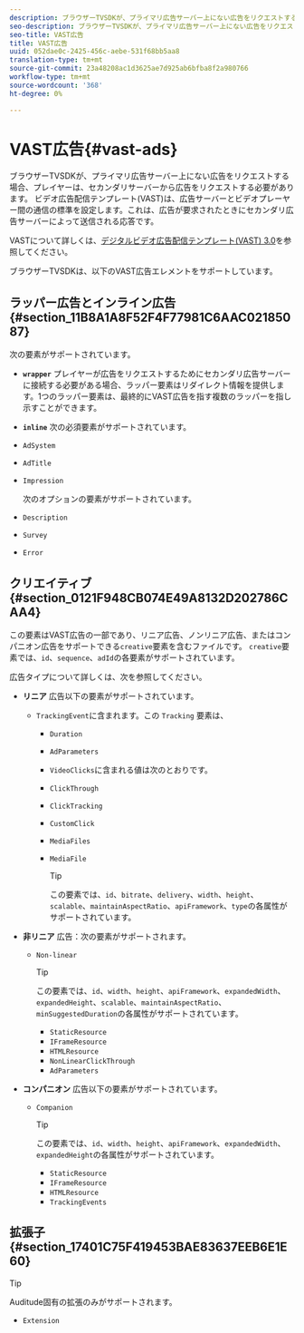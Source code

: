 ```yaml
---
description: ブラウザーTVSDKが、プライマリ広告サーバー上にない広告をリクエストする場合、プレイヤーは、セカンダリサーバーから広告をリクエストする必要があります。 ビデオ広告配信テンプレート(VAST)は、広告サーバーとビデオプレーヤー間の通信の標準を設定します。これは、広告が要求されたときにセカンダリ広告サーバーによって送信される応答です。
seo-description: ブラウザーTVSDKが、プライマリ広告サーバー上にない広告をリクエストする場合、プレイヤーは、セカンダリサーバーから広告をリクエストする必要があります。 ビデオ広告配信テンプレート(VAST)は、広告サーバーとビデオプレーヤー間の通信の標準を設定します。これは、広告が要求されたときにセカンダリ広告サーバーによって送信される応答です。
seo-title: VAST広告
title: VAST広告
uuid: 052dae0c-2425-456c-aebe-531f68bb5aa8
translation-type: tm+mt
source-git-commit: 23a48208ac1d3625ae7d925ab6bfba8f2a980766
workflow-type: tm+mt
source-wordcount: '368'
ht-degree: 0%

---
```



# VAST広告{#vast-ads}

ブラウザーTVSDKが、プライマリ広告サーバー上にない広告をリクエストする場合、プレイヤーは、セカンダリサーバーから広告をリクエストする必要があります。 ビデオ広告配信テンプレート(VAST)は、広告サーバーとビデオプレーヤー間の通信の標準を設定します。これは、広告が要求されたときにセカンダリ広告サーバーによって送信される応答です。

VASTについて詳しくは、[デジタルビデオ広告配信テンプレート(VAST) 3.0](https://www.iab.com/wp-content/uploads/2015/06/VASTv3_0.pdf)を参照してください。

ブラウザーTVSDKは、以下のVAST広告エレメントをサポートしています。

## ラッパー広告とインライン広告{#section_11B8A1A8F52F4F77981C6AAC02185087}

次の要素がサポートされています。

* **`wrapper`** プレイヤーが広告をリクエストするためにセカンダリ広告サーバーに接続する必要がある場合、ラッパー要素はリダイレクト情報を提供します。1つのラッパー要素は、最終的にVAST広告を指す複数のラッパーを指し示すことができます。

* **`inline`** 次の必須要素がサポートされています。

* `AdSystem`
* `AdTitle`
* `Impression`

   次のオプションの要素がサポートされています。

* `Description`
* `Survey`
* `Error`

## クリエイティブ{#section_0121F948CB074E49A8132D202786CAA4}

この要素はVAST広告の一部であり、リニア広告、ノンリニア広告、またはコンパニオン広告をサポートできる`creative`要素を含むファイルです。 `creative`要素では、`id`、`sequence`、`adId`の各要素がサポートされています。

広告タイプについて詳しくは、次を参照してください。

* **リニア** 広告以下の要素がサポートされています。

   * `TrackingEvent`に含まれます。この `Tracking` 要素は、
      * `Duration`
      * `AdParameters`
      * `VideoClicks`に含まれる値は次のとおりです。

      * `ClickThrough`
      * `ClickTracking`
      * `CustomClick`

      * `MediaFiles`

      * `MediaFile`

         >[!TIP]
         >
         >この要素では、`id`、`bitrate`、`delivery`、`width`、`height`、`scalable`、`maintainAspectRatio`、`apiFramework`、`type`の各属性がサポートされています。

* **非リニア** 広告：次の要素がサポートされます。

   * `Non-linear`

      >[!TIP]
      >
      >この要素では、`id`、`width`、`height`、`apiFramework`、`expandedWidth`、`expandedHeight`、`scalable`、`maintainAspectRatio`、`minSuggestedDuration`の各属性がサポートされています。

      * `StaticResource`
      * `IFrameResource`
      * `HTMLResource`
      * `NonLinearClickThrough`
      * `AdParameters`

* **コンパニオン** 広告以下の要素がサポートされています。

   * `Companion`

      >[!TIP]
      >
      >この要素では、`id`、`width`、`height`、`apiFramework`、`expandedWidth`、`expandedHeight`の各属性がサポートされています。

      * `StaticResource`
      * `IFrameResource`
      * `HTMLResource`
      * `TrackingEvents`

## 拡張子{#section_17401C75F419453BAE83637EEB6E1E60}

>[!TIP]
>
>Auditude固有の拡張のみがサポートされます。

* `Extension`
